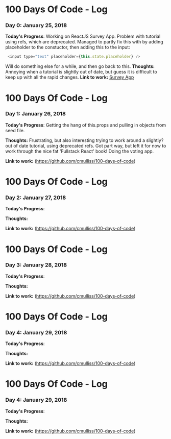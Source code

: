 # 100 Days Of Code - Log

### Day 0: January 25, 2018

**Today's Progress**: Working on ReactJS Survey App. Problem with tutorial using refs, which are deprecated. Managed to partly fix this with by adding placeholder to the constuctor, then adding this to the input:
``` javascript
 <input type="text" placeholder={this.state.placeholder} />
```
Will do something else for a while, and then go back to this.
**Thoughts:** 
    Annoying when a tutorial is slightly out of date, but guess it is difficult to keep up with all the rapid changes.
**Link to work:** [Survey App](https://github.com/cmulliss/100-days-of-code)

# 100 Days Of Code - Log

### Day 1: January 26, 2018

**Today's Progress**: Getting the hang of this.props and pulling in objects from seed file.

**Thoughts:** Frustrating, but also interesting trying to work around a slightly? out of date tutorial, using deprecated refs. Got part way, but left it for now to work through the nice fat 'Fullstack React' book! Doing the voting app. 

**Link to work:** 
(https://github.com/cmulliss/100-days-of-code)

# 100 Days Of Code - Log

### Day 2: January 27, 2018

**Today's Progress**:

**Thoughts:** 

**Link to work:** 
(https://github.com/cmulliss/100-days-of-code)

# 100 Days Of Code - Log

### Day 3: January 28, 2018

**Today's Progress**:

**Thoughts:** 

**Link to work:** 
(https://github.com/cmulliss/100-days-of-code)

# 100 Days Of Code - Log

### Day 4: January 29, 2018

**Today's Progress**:

**Thoughts:** 

**Link to work:** 
(https://github.com/cmulliss/100-days-of-code)

# 100 Days Of Code - Log

### Day 4: January 29, 2018

**Today's Progress**:

**Thoughts:** 

**Link to work:** 
(https://github.com/cmulliss/100-days-of-code)